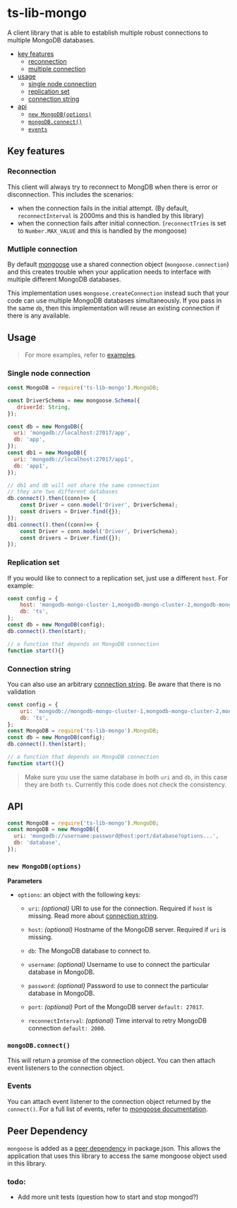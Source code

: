 # ts-lib-mongo

A client library that is able to establish multiple robust connections to multiple MongoDB databases. 

* [key features](#key-features)
  * [reconnection](#reconnection)
  * [multiple connection](#multiple-connection)
* [usage](#usage)
  * [single node connection](#single-node-connection)
  * [replication set](#replication-set)
  * [connection string](#connection-string)
* [api](#api)
  * [ `new MongoDB(options)` ](#new-mongodboptions)
  * [ `mongoDB.connect()` ](#mongodb-connect)
  * [ `events` ](#events)

## Key features

### Reconnection 
This client will always try to reconnect to MongDB when there is error or disconnection. 
This includes the scenarios:
* when the connection fails in the initial attempt. 
(By default, `reconnectInterval` is 2000ms and this is handled by this library) 
* when the connection fails after initial connection. 
(`reconnectTries` is set to `Number.MAX_VALUE` and this is handled by the mongoose)

### Mutliple connection
By default [mongoose](http://mongoosejs.com/) use a shared connection object (`mongoose.connection`) and this 
creates trouble when your application needs to interface with multiple different MongoDB databases. 

This implementation uses `mongoose.createConnection` instead such that your code can use multiple MongoDB databases 
simultaneously. If you pass in the same `db`, then this implementation will reuse an existing connection if there is 
any available. 

## Usage 

> For more examples, refer to [examples](examples/connect.js).

### Single node connection
```javascript
const MongoDB = require('ts-lib-mongo').MongoDB;

const DriverSchema = new mongoose.Schema({
   driverId: String,
});

const db = new MongoDB({
  uri: 'mongodb://localhost:27017/app',
  db: 'app',
});
const db1 = new MongoDB({
  uri: 'mongodb://localhost:27017/app1',
  db: 'app1',
});

// db1 and db will not share the same connection
// they are two different databases
db.connect().then((conn)=> {
    const Driver = conn.model('Driver', DriverSchema);
    const drivers = Driver.find({});
});
db1.connect().then((conn)=> {
    const Driver = conn.model('Driver', DriverSchema);
    const drivers = Driver.find({});
});

```

### Replication set
If you would like to connect to a replication set, just use a different `host`. For example:
```javascript
const config = {
    host: 'mongodb-mongo-cluster-1,mongodb-mongo-cluster-2,mongodb-mongo-cluster-3',
    db: 'ts',
};
const db = new MongoDB(config);
db.connect().then(start);

// a function that depends on MongoDB connection
function start(){}
```

### Connection string 
You can also use an arbitrary [connection string](mongodb://db1.example.net,db2.example.net:2500/?replicaSet=test&connectTimeoutMS=300000).
Be aware that there is no validation 

```javascript
const config = {
    uri: 'mongodb://mongodb-mongo-cluster-1,mongodb-mongo-cluster-2,mongodb-mongo-cluster-3:27017/ts?replicaSet=test&connectTimeoutMS=300000',
    db: 'ts',
};
const MongoDB = require('ts-lib-mongo').MongoDB;
const db = new MongoDB(config);
db.connect().then(start);

// a function that depends on MongoDB connection
function start(){}
```
> Make sure you use the same database in both `uri` and `db`, in this case they are both `ts`. 
Currently this code does not check the consistency. 


## API

```js
const MongoDB = require('ts-lib-mongo').MongoDB;
const mongoDB = new MongoDB({
  uri: 'mongodb://username:password@host:port/database?options...',
  db: 'database',
});
```

### `new MongoDB(options)`
__Parameters__

* `options`: an object with the following keys:

  + `uri`: _(optional)_ URI to use for the connection. Required if `host` is missing. Read more about 
  [connection string](https://docs.mongodb.com/manual/reference/connection-string/).

  + `host`: _(optional)_ Hostname of the MongoDB server. Required if `uri` is missing.
  
  + `db`: The MongoDB database to connect to.
  
  + `username`: _(optional)_ Username to use to connect the particular database in MongoDB.

  + `password`: _(optional)_ Password to use to connect the particular database in MongoDB.

  + `port`: _(optional)_ Port of the MongoDB server `default: 27017`.
  
  + `reconnectInterval`: _(optional)_ Time interval to retry MongoDB connection `default: 2000`.

### `mongoDB.connect()`
This will return a promise of the connection object. You can then attach event listeners 
to the connection object. 

### Events
You can attach event listener to the connection object returned by the `connect()`. 
For a full list of events, refer to [mongoose documentation](http://mongoosejs.com/docs/api.html#connection_Connection). 


## Peer Dependency
`mongoose` is added as a [peer dependency](https://nodejs.org/en/blog/npm/peer-dependencies/) in package.json. 
This allows the application that uses this library to access the same mongoose object used in this library. 

### todo: 
* Add more unit tests (question how to start and stop mongod?)
